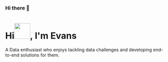 ### Hi there 👋

# Hi<img src="https://media.giphy.com/media/hvRJCLFzcasrR4ia7z/giphy.gif" width="50px">, I'm Evans

A Data enthusiast who enjoys tackling data challenges and developing end-to-end solutions for them.
